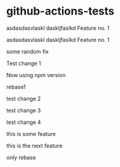 # github-actions-tests

asdasdasvlaskl daskljfaslkd
Feature no. 1

asdasdasvlaskl daskljfaslkd
Feature no. 1

some random fix

Test change 1

Now using npm version

rebase1

test change 2

test change 3

test change 4

this is some feature

this is the next feature

only rebase
